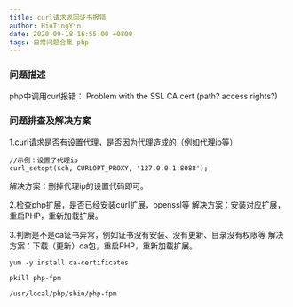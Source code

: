 ```yaml
---
title: curl请求返回证书报错
author: HiuTingYin
date: 2020-09-18 16:55:00 +0800
tags: 日常问题合集 php
---
```



### 问题描述
php中调用curl报错： Problem with the SSL CA cert (path? access rights?)

### 问题排查及解决方案
1.curl请求是否有设置代理，是否因为代理造成的（例如代理ip等）
```
//示例：设置了代理ip
curl_setopt($ch, CURLOPT_PROXY, '127.0.0.1:8088');
```
解决方案：删掉代理ip的设置代码即可。

2.检查php扩展，是否已经安装curl扩展，openssl等
解决方案：安装对应扩展，重启PHP，重新加载扩展。

3.判断是不是ca证书异常，例如证书没有安装、没有更新、目录没有权限等
解决方案：下载（更新）ca包，重启PHP，重新加载扩展。
```
yum -y install ca-certificates

pkill php-fpm

/usr/local/php/sbin/php-fpm
```